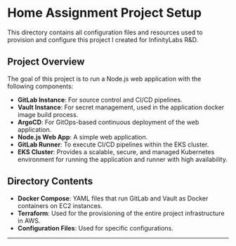 # Home Assignment Project Setup

This directory contains all configuration files and resources used to provision and configure this project I created for InfinityLabs R&D.

## Project Overview

The goal of this project is to run a Node.js web application with the following components:

- **GitLab Instance**: For source control and CI/CD pipelines.
- **Vault Instance**: For secret management, used in the application docker image build process.
- **ArgoCD**: For GitOps-based continuous deployment of the web application.
- **Node.js Web App**: A simple web application.
- **GitLab Runner**: To execute CI/CD pipelines within the EKS cluster.
- **EKS Cluster**: Provides a scalable, secure, and managed Kubernetes environment for running the application and runner with high availability.

## Directory Contents

- **Docker Compose**: YAML files that run GitLab and Vault as Docker containers on EC2 instances.
- **Terraform**: Used for the provisioning of the entire project infrastructure in AWS.
- **Configuration Files**: Used for specific configurations.

---
